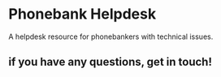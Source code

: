 # Phonebank Helpdesk
A helpdesk resource for phonebankers with technical issues.

## if you have any questions, get in touch!
